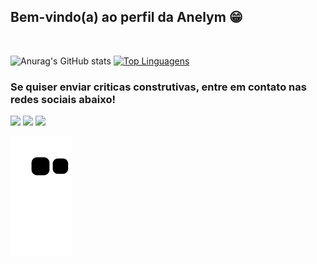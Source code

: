 ## Bem-vindo(a) ao perfil da Anelym 😁
 <br>
 
 ![Anurag's GitHub stats](https://github-readme-stats.vercel.app/api?username=anelymr&theme=transparent&show_icons=true)
 [![Top Linguagens](https://github-readme-stats.vercel.app/api/top-langs/?username=anelymr&theme=transparent)](https://github.com/anuraghazra/github-readme-stats)
 
   ### Se quiser enviar criticas construtivas, entre em contato nas redes sociais abaixo!
 <div> 
   <a href="https://instagram.com/anelymr" target="_blank"><img src="https://img.shields.io/badge/-Instagram-%23E4405F?style=for-the-badge&logo=instagram&logoColor=white" target="_blank"></a> 
   <a href = "mailto:mylenarodrigues.rocha@gmail.com"><img src="https://img.shields.io/badge/-Gmail-%23333?style=for-the-badge&logo=gmail&logoColor=white" target="_blank"></a>
   <a href="https://www.linkedin.com/in/mylena-rodrigues-rocha-827290113/" target="_blank"><img src="https://img.shields.io/badge/-LinkedIn-%230077B5?style=for-the-badge&logo=linkedin&logoColor=white" target="_blank">    </a> 
</div>
 
 ![Snake animation](https://github.com/anelymr/anelymr/blob/output/github-contribution-grid-snake.svg)
 

  
 

